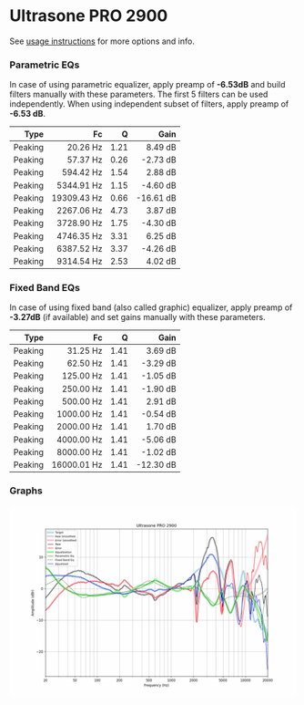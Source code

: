 # Ultrasone PRO 2900
See [usage instructions](https://github.com/jaakkopasanen/AutoEq#usage) for more options and info.

### Parametric EQs
In case of using parametric equalizer, apply preamp of **-6.53dB** and build filters manually
with these parameters. The first 5 filters can be used independently.
When using independent subset of filters, apply preamp of **-6.53 dB**.

| Type    | Fc          |    Q | Gain      |
|--------:|------------:|-----:|----------:|
| Peaking | 20.26 Hz    | 1.21 | 8.49 dB   |
| Peaking | 57.37 Hz    | 0.26 | -2.73 dB  |
| Peaking | 594.42 Hz   | 1.54 | 2.88 dB   |
| Peaking | 5344.91 Hz  | 1.15 | -4.60 dB  |
| Peaking | 19309.43 Hz | 0.66 | -16.61 dB |
| Peaking | 2267.06 Hz  | 4.73 | 3.87 dB   |
| Peaking | 3728.90 Hz  | 1.75 | -4.30 dB  |
| Peaking | 4746.35 Hz  | 3.31 | 6.25 dB   |
| Peaking | 6387.52 Hz  | 3.37 | -4.26 dB  |
| Peaking | 9314.54 Hz  | 2.53 | 4.02 dB   |

### Fixed Band EQs
In case of using fixed band (also called graphic) equalizer, apply preamp of **-3.27dB**
(if available) and set gains manually with these parameters.

| Type    | Fc          |    Q | Gain      |
|--------:|------------:|-----:|----------:|
| Peaking | 31.25 Hz    | 1.41 | 3.69 dB   |
| Peaking | 62.50 Hz    | 1.41 | -3.29 dB  |
| Peaking | 125.00 Hz   | 1.41 | -1.05 dB  |
| Peaking | 250.00 Hz   | 1.41 | -1.90 dB  |
| Peaking | 500.00 Hz   | 1.41 | 2.91 dB   |
| Peaking | 1000.00 Hz  | 1.41 | -0.54 dB  |
| Peaking | 2000.00 Hz  | 1.41 | 1.70 dB   |
| Peaking | 4000.00 Hz  | 1.41 | -5.06 dB  |
| Peaking | 8000.00 Hz  | 1.41 | -1.02 dB  |
| Peaking | 16000.01 Hz | 1.41 | -12.30 dB |

### Graphs
![](./Ultrasone%20PRO%202900.png)